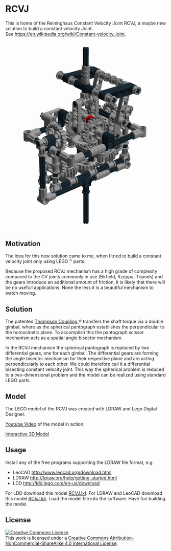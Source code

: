 # RCVJ

This is home of the Reininghaus Constant Velocity Joint RCVJ, a maybe new solution to build a constant velocity Joint.<br>
See https://en.wikipedia.org/wiki/Constant-velocity_joint.

![RCVJ.png](docs/RCVJ.png)

## Motivation

The idea for this new solution came to me, when I tried to build a constant velocity joint only using LEGO &trade; parts.

Because the proposed RCVJ mechanism has a high grade of complexity compared to the CV joints commonly in use (Birfield, Rzeppa, Tripods) and the gears introduce an additional amount of friction, it is likely that there will be no usefull applications. None the less it is a beautiful mechanism to watch moving.

## Solution

The patented [Thompson Coupling ](https://en.wikipedia.org/wiki/Constant-velocity_joint#Thompson_coupling) &reg; transfers the shaft torque via a double gimbal, where as the spherical pantograph establishes the perpendicular to the homocinetic plane. To accomplish this the pantograph scissor mechanism acts as a spatial angle bisector mechanism.

In the RCVJ mechanism the spherical pantograph is replaced by two differential gears, one for each gimbal. The differential gears are forming the angle bisector mechanism for their respective plane and are acting perpendicularly to each other. We could therefore call it a differential bisecting constant velocity joint. This way the spherical problem is reduced to a two-dimensional problem and the model can be realized using standard LEGO parts.

## Model

The LEGO model of the RCVJ was created with LDRAW and Lego Digital Designer.

[Youtube Video](https://www.youtube.com/embed/okMCTcgzmAw?ecver=2) of the model in action.

[Interactive 3D Model](docs/3DInteractiveModel.html)

## Usage

Install any of the free programs supporting the LDRAW file format, e.g.

* LeoCAD http://www.leocad.org/download.html
* LDRAW http://ldraw.org/help/getting-started.html
* LDD http://ldd.lego.com/en-us/download

For LDD download this model [RCVJ.lxf](model/RCVJ.lxf). For LDRAW and LeoCAD download this model [RCVJ.ldr](model/RCVJ.ldr). Load the model file into the software. Have fun building the model.

## License

<a rel="license" href="http://creativecommons.org/licenses/by-nc-sa/4.0/"><img alt="Creative Commons License" style="border-width:0" src="https://i.creativecommons.org/l/by-nc-sa/4.0/88x31.png" /></a><br />This work is licensed under a <a rel="license" href="http://creativecommons.org/licenses/by-nc-sa/4.0/">Creative Commons Attribution-NonCommercial-ShareAlike 4.0 International License</a>.
